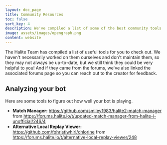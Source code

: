 ```yaml
---
layout: doc_page
title: Community Resources
toc: false
sort_key: 4
description: We've compiled a list of some of the best community tools for you to use as you play.
image: assets/images/opengraph.png
content: website
---
```


The Halite Team has compiled a list of useful tools for you to check out. We haven't necessarily worked on them ourselves and don't maintain them, so they may not always be up-to-date, but we still think they could be very helpful to you! And if they came from the forums, we've also linked the associated forums page so you can reach out to the creator for feedback.

## Analyzing your bot
Here are some tools to figure out how well your bot is playing.
- **Match Manager:** <https://github.com/smiley1983/halite2-match-manager> from <https://forums.halite.io/t/updated-match-manager-from-halite-i-unofficial/246/4>
- **Alternative Local Replay Viewer:** <https://github.com/fohristiwhirl/chlorine> from <https://forums.halite.io/t/alternative-local-replay-viewer/248>